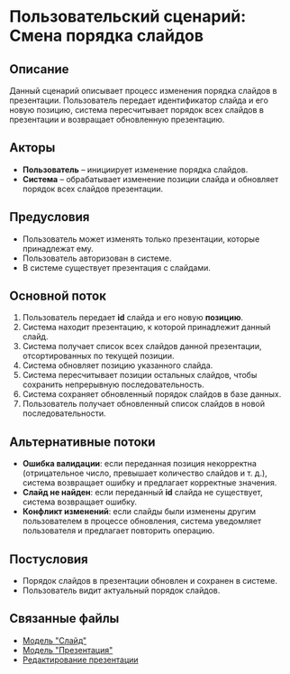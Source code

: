 # Пользовательский сценарий: Смена порядка слайдов

## Описание
Данный сценарий описывает процесс изменения порядка слайдов в презентации. Пользователь передает идентификатор слайда и его новую позицию, система пересчитывает порядок всех слайдов в презентации и возвращает обновленную презентацию.

## Акторы
- **Пользователь** – инициирует изменение порядка слайдов.
- **Система** – обрабатывает изменение позиции слайда и обновляет порядок всех слайдов презентации.

## Предусловия
- Пользователь может изменять только презентации, которые принадлежат ему.
- Пользователь авторизован в системе.
- В системе существует презентация с слайдами.

## Основной поток
1. Пользователь передает **id** слайда и его новую **позицию**.
2. Система находит презентацию, к которой принадлежит данный слайд.
3. Система получает список всех слайдов данной презентации, отсортированных по текущей позиции.
4. Система обновляет позицию указанного слайда.
5. Система пересчитывает позиции остальных слайдов, чтобы сохранить непрерывную последовательность.
6. Система сохраняет обновленный порядок слайдов в базе данных.
7. Пользователь получает обновленный список слайдов в новой последовательности.

## Альтернативные потоки
- **Ошибка валидации**: если переданная позиция некорректна (отрицательное число, превышает количество слайдов и т. д.), система возвращает ошибку и предлагает корректные значения.
- **Слайд не найден**: если переданный **id** слайда не существует, система возвращает ошибку.
- **Конфликт изменений**: если слайды были изменены другим пользователем в процессе обновления, система уведомляет пользователя и предлагает повторить операцию.

## Постусловия
- Порядок слайдов в презентации обновлен и сохранен в системе.
- Пользователь видит актуальный порядок слайдов.

## Связанные файлы
- [Модель "Слайд"](../models/slide.md)
- [Модель "Презентация"](../models/presentation.md)
- [Редактирование презентации](edit_presentation.md)

